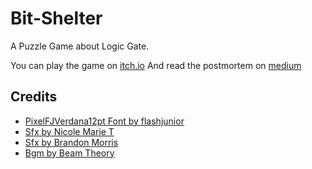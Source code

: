 # Bit-Shelter
A Puzzle Game about Logic Gate.

You can play the game on [itch.io](https://noodleeater.itch.io/bit-shelter)
And read the postmortem on [medium](https://medium.com/@amdhamdani/post-mortem-bit-shelter-2ae90c37ee5e)

## Credits

* [PixelFJVerdana12pt Font by flashjunior](https://www.1001fonts.com/pix-pixelfjverdana12pt-font.html)
* [Sfx by Nicole Marie T](https://opengameart.org/content/light-switch-on-sfx-sound-effect)
* [Sfx by Brandon Morris](https://opengameart.org/content/completion-sound)
* [Bgm by Beam Theory](https://opengameart.org/content/bit-space-ftl-inspired-loop-0)

